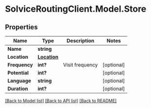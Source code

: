 # SolviceRoutingClient.Model.Store
## Properties

Name | Type | Description | Notes
------------ | ------------- | ------------- | -------------
**Name** | **string** |  | 
**Location** | [**Location**](Location.md) |  | 
**Frequency** | **int?** | Visit frequency | [optional] 
**Potential** | **int?** |  | [optional] 
**Language** | **string** |  | [optional] 
**Duration** | **int?** |  | [optional] 

[[Back to Model list]](../README.md#documentation-for-models) [[Back to API list]](../README.md#documentation-for-api-endpoints) [[Back to README]](../README.md)

